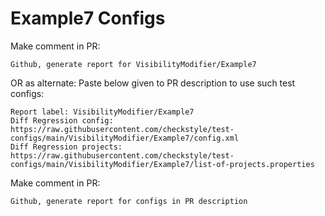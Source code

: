 # Example7 Configs
Make comment in PR:
```
Github, generate report for VisibilityModifier/Example7
```
OR as alternate:
Paste below given to PR description to use such test configs:
```
Report label: VisibilityModifier/Example7
Diff Regression config: https://raw.githubusercontent.com/checkstyle/test-configs/main/VisibilityModifier/Example7/config.xml
Diff Regression projects: https://raw.githubusercontent.com/checkstyle/test-configs/main/VisibilityModifier/Example7/list-of-projects.properties
```
Make comment in PR:
```
Github, generate report for configs in PR description
```
